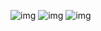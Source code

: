 ![img](https://files.catbox.moe/tj7xlw.gif)
![img](https://files.catbox.moe/k2anem.gif)
![img](https://files.catbox.moe/s1uzzj.gif)
